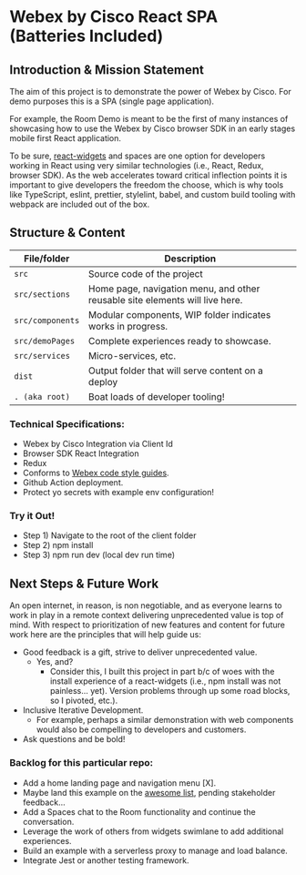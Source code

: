 # Webex by Cisco React SPA (Batteries Included)

## Introduction & Mission Statement
The aim of this project is to demonstrate the power of Webex by Cisco. For demo purposes this is a SPA (single page application). 

For example, the Room Demo is meant to be the first of many instances of showcasing how to use the Webex by Cisco browser SDK in an early stages mobile first React application. 

To be sure, [react-widgets](https://github.com/webex/react-widgets) and spaces are one option for developers working in React using very similar technologies (i.e., React, Redux, browser SDK). As the web accelerates toward critical inflection points it is important to give developers the freedom the choose, which is why tools like TypeScript, eslint, prettier, stylelint, babel, and custom build tooling with webpack are included out of the box.

## Structure & Content
| File/folder       | Description                                        |
|-------------------|----------------------------------------------------|
| `src`             | Source code of the project  |
| `src/sections`    | Home page, navigation menu, and other reusable site elements will live here.|
| `src/components`  | Modular components, WIP folder indicates works in progress.|
| `src/demoPages`   | Complete experiences ready to showcase.|
| `src/services`    | Micro-services, etc.|
| `dist`            | Output folder that will serve content on a deploy  |
| `. (aka root)`    |  Boat loads of developer tooling!                  |

### Technical Specifications:
* Webex by Cisco Integration via Client Id
* Browser SDK React Integration
* Redux
* Conforms to [Webex code style guides](https://github.com/webex/web-styleguide).
* Github Action deployment.
* Protect yo secrets with example env configuration!


### Try it Out!
* Step 1) Navigate to the root of the client folder
* Step 2) npm install
* Step 3) npm run dev (local dev run time)

## Next Steps & Future Work

An open internet, in reason, is non negotiable, and as everyone learns to work in play in a remote context delivering unprecedented value is top of mind. With respect to prioritization of new features and content for future work here are the principles that will help guide us:

* Good feedback is a gift, strive to deliver unprecedented value.
    * Yes, and? 
        * Consider this, I built this project in part b/c of woes with the install experience of a react-widgets (i.e., npm install was not painless... yet). Version problems through up some road blocks, so I pivoted, etc.). 
* Inclusive Iterative Development.
    * For example, perhaps a similar demonstration with web components would also be compelling to developers and customers.
* Ask questions and be bold!


### Backlog for this particular repo:
* Add a home landing page and navigation menu [X].
* Maybe land this example on the [awesome list](https://github.com/CiscoDevNet/awesome-webex), pending stakeholder feedback... 
* Add a Spaces chat to the Room functionality and continue the conversation.
* Leverage the work of others from widgets swimlane to add additional experiences.
* Build an example with a serverless proxy to manage and load balance.
* Integrate Jest or another testing framework. 